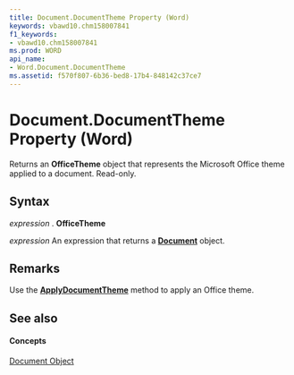 ```yaml
---
title: Document.DocumentTheme Property (Word)
keywords: vbawd10.chm158007841
f1_keywords:
- vbawd10.chm158007841
ms.prod: WORD
api_name:
- Word.Document.DocumentTheme
ms.assetid: f570f807-6b36-bed8-17b4-848142c37ce7
---
```



# Document.DocumentTheme Property (Word)

Returns an  **OfficeTheme** object that represents the Microsoft Office theme applied to a document. Read-only.


## Syntax

 _expression_ . **OfficeTheme**

 _expression_ An expression that returns a **[Document](document-object-word.md)** object.


## Remarks

Use the  **[ApplyDocumentTheme](document-applydocumenttheme-method.md)** method to apply an Office theme.


## See also


#### Concepts


[Document Object](document-object-word.md)


